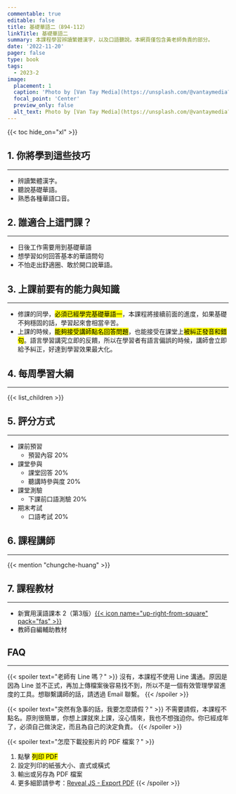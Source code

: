 ```yaml
---
commentable: true
editable: false
title: 基礎華語二（894-112）
linkTitle: 基礎華語二
summary: 本課程學習辨讀繁體漢字，以及口語聽說。本網頁僅包含黃老師負責的部分。
date: '2022-11-20'
pager: false
type: book
tags:
  - 2023-2
image:   
  placement: 1   
  caption: 'Photo by [Van Tay Media](https://unsplash.com/@vantaymedia?utm_content=creditCopyText&utm_medium=referral&utm_source=unsplash) on [Unsplash](https://unsplash.com/photos/mens-white-dress-shirt-standing-beside-woman-holding-white-book-close-up-photography-OfbyslkgjNg?utm_content=creditCopyText&utm_medium=referral&utm_source=unsplash)'   
  focal_point: 'Center'   
  preview_only: false   
  alt_text: Photo by [Van Tay Media](https://unsplash.com/@vantaymedia?utm_content=creditCopyText&utm_medium=referral&utm_source=unsplash) on [Unsplash](https://unsplash.com/photos/mens-white-dress-shirt-standing-beside-woman-holding-white-book-close-up-photography-OfbyslkgjNg?utm_content=creditCopyText&utm_medium=referral&utm_source=unsplash).
---
```


{{< toc hide_on="xl" >}}


## 1. 你將學到這些技巧
---

- 辨讀繁體漢字。
- 聽說基礎華語。
- 熟悉各種華語口音。

## 2. 誰適合上這門課？
---

- 日後工作需要用到基礎華語
- 想學習如何回答基本的華語問句
- 不怕走出舒適圈、敢於開口說華語。

## 3. 上課前要有的能力與知識
---

- 修課的同學，<mark>必須已經學完基礎華語一</mark>，本課程將接續前面的進度，如果基礎不夠穩固的話，學習起來會相當辛苦。
- 上課的時候，<mark>能夠接受講師點名回答問題</mark>，也能接受在課堂上<mark>被糾正發音和錯句</mark>。語言學習講究立即的反饋，所以在學習者有語言偏誤的時候，講師會立即給予糾正，好達到學習效果最大化。


## 4. 每周學習大綱
---

{{< list_children >}}

## 5. 評分方式
---

- 課前預習 
  - 預習內容 20%
- 課堂參與
  - 課堂回答 20%
  - 聽講時參與度 20%
- 課堂測驗
  - 下課前口語測驗 20%
- 期末考試
  - 口語考試 20%

## 6. 課程講師
---

{{< mention "chungche-huang" >}}

## 7. 課程教材
---
- 新實用漢語課本 2（第3版）<a href="/textbooks/New-Practical-Chinese-2-v3.pdf" target="_blank">{{< icon name="up-right-from-square" pack="fas" >}} </a>
- 教師自編輔助教材

## FAQ
---

{{< spoiler text="老師有 Line 嗎？" >}}
沒有，本課程不使用 Line 溝通。原因是因為 Line 並不正式，再加上傳檔案後容易找不到，所以不是一個有效管理學習進度的工具。想聯繫講師的話，請透過 Email 聯繫。
{{< /spoiler >}}

{{< spoiler text="突然有急事的話，我要怎麼請假？" >}}
不需要請假，本課程不點名。原則很簡單，你想上課就來上課，沒心情來，我也不想強迫你。你已經成年了，必須自己做決定，而且為自己的決定負責。
{{< /spoiler >}}

{{< spoiler text="怎麼下載投影片的 PDF 檔案？" >}}
1. 點擊 <mark>列印 PDF <i class="fas fa-print"></i></mark>
1. 設定列印的紙張大小、直式或橫式
1. 輸出或另存為 PDF 檔案
1. 更多細節請參考：[Reveal JS - Export PDF](https://revealjs.com/pdf-export/)
{{< /spoiler >}}